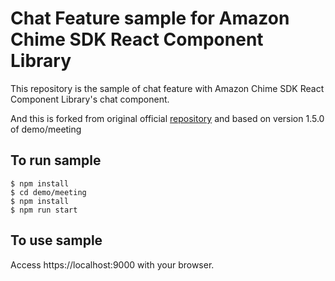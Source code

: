 # Chat Feature sample for Amazon Chime SDK React Component Library
This repository is the sample of chat feature with Amazon Chime SDK React Component Library's chat component.

And this is forked from original official [repository](https://github.com/aws/amazon-chime-sdk-component-library-react) and based on version 1.5.0 of demo/meeting

## To run sample
```
$ npm install
$ cd demo/meeting
$ npm install
$ npm run start
```

## To use sample
Access https://localhost:9000 with your browser.

